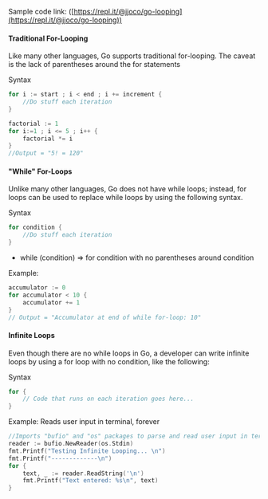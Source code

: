 Sample code link: ([https://repl.it/@jjoco/go-looping](https://repl.it/@jjoco/go-looping))

#### Traditional For-Looping

Like many other languages, Go supports traditional for-looping. The caveat is the lack of parentheses around the for statements

Syntax
```go
for i := start ; i < end ; i += increment {
    //Do stuff each iteration
}
```
```go
factorial := 1
for i:=1 ; i <= 5 ; i++ {
    factorial *= i
}
//Output = "5! = 120"
```
#### "While" For-Loops

Unlike many other languages, Go does not have while loops; instead, for loops can be used to replace while loops by using the following syntax.

Syntax

```go
for condition {
    //Do stuff each iteration
}
```
- while (condition) => for condition with no parentheses around condition

Example:
```go
accumulator := 0
for accumulator < 10 {
    accumulator += 1
}
// Output = "Accumulator at end of while for-loop: 10"
```
#### Infinite Loops

Even though there are no while loops in Go, a developer can write infinite loops by using a for loop with no condition, like the following:

Syntax
```go
for {
    // Code that runs on each iteration goes here...
}
```
Example: Reads user input in terminal, forever
```go
//Imports "bufio" and "os" packages to parse and read user input in terminal
reader := bufio.NewReader(os.Stdin)
fmt.Printf("Testing Infinite Looping... \n")
fmt.Printf("-------------\n")
for {
    text, _ := reader.ReadString('\n')
    fmt.Printf("Text entered: %s\n", text)
}
```